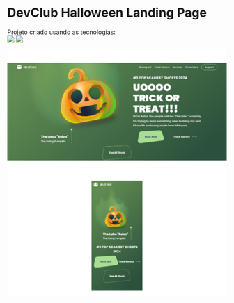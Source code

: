 <h1>DevClub Halloween Landing Page</h1>

Projeto criado usando as tecnologias:
<br>
<img src="https://img.shields.io/badge/HTML5-E34F26?style=for-the-badge&logo=html5&logoColor=white" />
<img src="https://img.shields.io/badge/CSS3-1572B6?style=for-the-badge&logo=css3&logoColor=white" />

<img src="https://github.com/SamuelDias91/Dev-Club-Halloween-Landing-Page/blob/master/assets/Halloween-desktop.png?raw=true" />

<img src="https://github.com/SamuelDias91/Dev-Club-Halloween-Landing-Page/blob/master/assets/Halloween-mobile.png?raw=true" />
